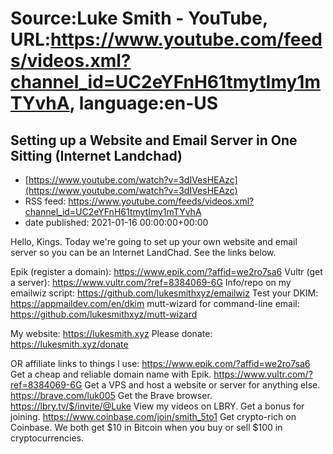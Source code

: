 # Source:Luke Smith - YouTube, URL:https://www.youtube.com/feeds/videos.xml?channel_id=UC2eYFnH61tmytImy1mTYvhA, language:en-US

## Setting up a Website and Email Server in One Sitting (Internet Landchad)
 - [https://www.youtube.com/watch?v=3dIVesHEAzc](https://www.youtube.com/watch?v=3dIVesHEAzc)
 - RSS feed: https://www.youtube.com/feeds/videos.xml?channel_id=UC2eYFnH61tmytImy1mTYvhA
 - date published: 2021-01-16 00:00:00+00:00

Hello, Kings. Today we're going to set up your own website and email server so you can be an Internet LandChad. See the links below.

Epik (register a domain): https://www.epik.com/?affid=we2ro7sa6
Vultr (get a server): https://www.vultr.com/?ref=8384069-6G
Info/repo on my emailwiz script: https://github.com/lukesmithxyz/emailwiz
Test your DKIM: https://appmaildev.com/en/dkim
mutt-wizard for command-line email: https://github.com/lukesmithxyz/mutt-wizard

My website: https://lukesmith.xyz
Please donate: https://lukesmith.xyz/donate

OR affiliate links to things l use:
https://www.epik.com/?affid=we2ro7sa6 Get a cheap and reliable domain name with Epik.
https://www.vultr.com/?ref=8384069-6G Get a VPS and host a website or server for anything else.
https://brave.com/luk005 Get the Brave browser.
https://lbry.tv/$/invite/@Luke View my videos on LBRY. Get a bonus for joining.
https://www.coinbase.com/join/smith_5to1 Get crypto-rich on Coinbase. We both get $10 in Bitcoin when you buy or sell $100 in cryptocurrencies.

